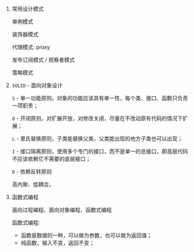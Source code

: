 1. 常用设计模式

    单例模式

    装饰器模式

    代理模式: proxy

    发布订阅模式 / 观察者模式

    策略模式

2. `SOLID` - 面向对象设计

    `S` - 单一功能原则，对象的功能应该具有单一性，每个类、接口、函数只负责一项职责；

    `O` - 开闭原则，对扩展开放，对修改关闭，尽量在不改动原有代码的情况下扩展；

    `L` - 里氏替换原则，子类能替换父类，父类能出现的地方子类也可以出现；

    `I` - 接口隔离原则，使用多个专门的接口，而不是单一的总接口，即高层代码不应该依赖它不需要的底层接口；

    `D` - 依赖反转原则


    高内聚、低耦合。

3. 函数式编程

    面向过程编程、面向对象编程、函数式编程

    函数式编程:
    - 函数是数据的一种，可以做为参数，也可以做为返回值；
    - 纯函数，输入不变，返回不变；

